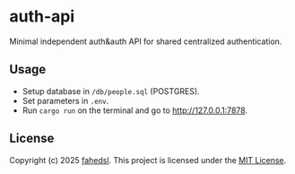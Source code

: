 # auth-api

Minimal independent auth&auth API for shared centralized authentication.


## Usage

* Setup database in `/db/people.sql` (POSTGRES).
* Set parameters in `.env`.
* Run `cargo run` on the terminal and go to http://127.0.0.1:7878.


## License

Copyright (c) 2025 [fahedsl](https://gitlab.com/fahedsl).
This project is licensed under the [MIT License](https://opensource.org/licenses/MIT).
